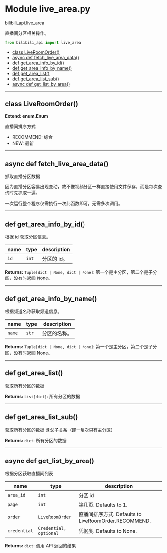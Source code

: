 # Module live_area.py


bilibili_api.live_area

直播间分区相关操作。


``` python
from bilibili_api import live_area
```

- [class LiveRoomOrder()](#class-LiveRoomOrder)
- [async def fetch\_live\_area\_data()](#async-def-fetch\_live\_area\_data)
- [def get\_area\_info\_by\_id()](#def-get\_area\_info\_by\_id)
- [def get\_area\_info\_by\_name()](#def-get\_area\_info\_by\_name)
- [def get\_area\_list()](#def-get\_area\_list)
- [def get\_area\_list\_sub()](#def-get\_area\_list\_sub)
- [async def get\_list\_by\_area()](#async-def-get\_list\_by\_area)

---

## class LiveRoomOrder()

**Extend: enum.Enum**

直播间排序方式

- RECOMMEND: 综合
- NEW: 最新




---

## async def fetch_live_area_data()

抓取直播分区数据

因为直播分区容易出现变动，故不像视频分区一样直接使用文件保存，而是每次查询时先抓取一遍。

一次运行整个程序仅需执行一次此函数即可，无需多次调用。






---

## def get_area_info_by_id()

根据 id 获取分区信息。


| name | type | description |
| - | - | - |
| `id` | `int` | 分区的 id。 |

**Returns:** `Tuple[dict | None, dict | None]`:  第一个是主分区，第二个是子分区，没有时返回 None。




---

## def get_area_info_by_name()

根据频道名称获取频道信息。


| name | type | description |
| - | - | - |
| `name` | `str` | 分区的名称。 |

**Returns:** `Tuple[dict | None, dict | None]`:  第一个是主分区，第二个是子分区，没有时返回 None。




---

## def get_area_list()

获取所有分区的数据



**Returns:** `List[dict]`:  所有分区的数据




---

## def get_area_list_sub()

获取所有分区的数据
含父子关系（即一层次只有主分区）



**Returns:** `dict`:  所有分区的数据




---

## async def get_list_by_area()

根据分区获取直播间列表


| name | type | description |
| - | - | - |
| `area_id` | `int` | 分区 id |
| `page` | `int` | 第几页. Defaults to 1. |
| `order` | `LiveRoomOrder` | 直播间排序方式. Defaults to LiveRoomOrder.RECOMMEND. |
| `credential` | `Credential, optional` | 凭据类. Defaults to None. |

**Returns:** `dict`:  调用 API 返回的结果




